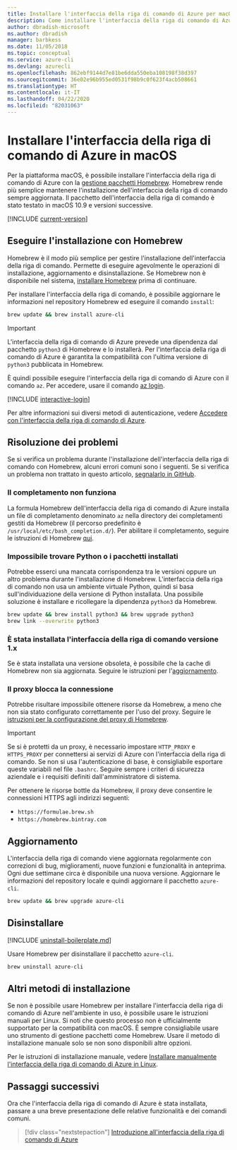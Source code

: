 ```yaml
---
title: Installare l'interfaccia della riga di comando di Azure per macOS
description: Come installare l'interfaccia della riga di comando di Azure in macOS
author: dbradish-microsoft
ms.author: dbradish
manager: barbkess
ms.date: 11/05/2018
ms.topic: conceptual
ms.service: azure-cli
ms.devlang: azurecli
ms.openlocfilehash: 862ebf9144d7e81be6dda550eba108198f38d397
ms.sourcegitcommit: 36e02e96b955ed0531f98b9c0f623f4acb508661
ms.translationtype: HT
ms.contentlocale: it-IT
ms.lasthandoff: 04/22/2020
ms.locfileid: "82031063"
---
```

# <a name="install-azure-cli-on-macos"></a>Installare l'interfaccia della riga di comando di Azure in macOS

Per la piattaforma macOS, è possibile installare l'interfaccia della riga di comando di Azure con la [gestione pacchetti Homebrew](https://brew.sh). Homebrew rende più semplice mantenere l'installazione dell'interfaccia della riga di comando sempre aggiornata. Il pacchetto dell'interfaccia della riga di comando è stato testato in macOS 10.9 e versioni successive.

[!INCLUDE [current-version](includes/current-version.md)]

## <a name="install-with-homebrew"></a>Eseguire l'installazione con Homebrew

Homebrew è il modo più semplice per gestire l'installazione dell'interfaccia della riga di comando. Permette di eseguire agevolmente le operazioni di installazione, aggiornamento e disinstallazione.
Se Homebrew non è disponibile nel sistema, [installare Homebrew](https://docs.brew.sh/Installation.html) prima di continuare.

Per installare l'interfaccia della riga di comando, è possibile aggiornare le informazioni nel repository Homebrew ed eseguire il comando `install`:

```bash
brew update && brew install azure-cli
```

> [!IMPORTANT]
>
> L'interfaccia della riga di comando di Azure prevede una dipendenza dal pacchetto `python3` di Homebrew e lo installerà.
> Per l'interfaccia della riga di comando di Azure è garantita la compatibilità con l'ultima versione di `python3` pubblicata in Homebrew.

È quindi possibile eseguire l'interfaccia della riga di comando di Azure con il comando `az`. Per accedere, usare il comando [az login](/cli/azure/reference-index#az-login).

[!INCLUDE [interactive-login](includes/interactive-login.md)]

Per altre informazioni sui diversi metodi di autenticazione, vedere [Accedere con l'interfaccia della riga di comando di Azure](authenticate-azure-cli.md).

## <a name="troubleshooting"></a>Risoluzione dei problemi

Se si verifica un problema durante l'installazione dell'interfaccia della riga di comando con Homebrew, alcuni errori comuni sono i seguenti. Se si verifica un problema non trattato in questo articolo, [segnalarlo in GitHub](https://github.com/Azure/azure-cli/issues).

### <a name="completion-is-not-working"></a>Il completamento non funziona

La formula Homebrew dell'interfaccia della riga di comando di Azure installa un file di completamento denominato `az` nella directory dei completamenti gestiti da Homebrew (il percorso predefinito è `/usr/local/etc/bash_completion.d/`). Per abilitare il completamento, seguire le istruzioni di Homebrew [qui](https://docs.brew.sh/Shell-Completion).

### <a name="unable-to-find-python-or-installed-packages"></a>Impossibile trovare Python o i pacchetti installati

Potrebbe esserci una mancata corrispondenza tra le versioni oppure un altro problema durante l'installazione di Homebrew. L'interfaccia della riga di comando non usa un ambiente virtuale Python, quindi si basa sull'individuazione della versione di Python installata. Una possibile soluzione è installare e ricollegare la dipendenza `python3` da Homebrew.

```bash
brew update && brew install python3 && brew upgrade python3
brew link --overwrite python3
```

### <a name="cli-version-1x-is-installed"></a>È stata installata l'interfaccia della riga di comando versione 1.x

Se è stata installata una versione obsoleta, è possibile che la cache di Homebrew non sia aggiornata. Seguire le istruzioni per l'[aggiornamento](#update).

### <a name="proxy-blocks-connection"></a>Il proxy blocca la connessione

Potrebbe risultare impossibile ottenere risorse da Homebrew, a meno che non sia stato configurato correttamente per l'uso del proxy. Seguire le [istruzioni per la configurazione del proxy di Homebrew](https://docs.brew.sh/Manpage#using-homebrew-behind-a-proxy).

> [!IMPORTANT]
> Se si è protetti da un proxy, è necessario impostare `HTTP_PROXY` e `HTTPS_PROXY` per connettersi ai servizi di Azure con l'interfaccia della riga di comando.
> Se non si usa l'autenticazione di base, è consigliabile esportare queste variabili nel file `.bashrc`.
> Seguire sempre i criteri di sicurezza aziendale e i requisiti definiti dall'amministratore di sistema.

Per ottenere le risorse bottle da Homebrew, il proxy deve consentire le connessioni HTTPS agli indirizzi seguenti:

* `https://formulae.brew.sh`
* `https://homebrew.bintray.com`

## <a name="update"></a>Aggiornamento

L'interfaccia della riga di comando viene aggiornata regolarmente con correzioni di bug, miglioramenti, nuove funzioni e funzionalità in anteprima. Ogni due settimane circa è disponibile una nuova versione. Aggiornare le informazioni del repository locale e quindi aggiornare il pacchetto `azure-cli`.

```bash
brew update && brew upgrade azure-cli
```

## <a name="uninstall"></a>Disinstallare

[!INCLUDE [uninstall-boilerplate.md](includes/uninstall-boilerplate.md)]

Usare Homebrew per disinstallare il pacchetto `azure-cli`.

```bash
brew uninstall azure-cli
```

## <a name="other-installation-methods"></a>Altri metodi di installazione

Se non è possibile usare Homebrew per installare l'interfaccia della riga di comando di Azure nell'ambiente in uso, è possibile usare le istruzioni manuali per Linux. Si noti che questo processo non è ufficialmente supportato per la compatibilità con macOS. È sempre consigliabile usare uno strumento di gestione pacchetti come Homebrew. Usare il metodo di installazione manuale solo se non sono disponibili altre opzioni.

Per le istruzioni di installazione manuale, vedere [Installare manualmente l'interfaccia della riga di comando di Azure in Linux](install-azure-cli-linux.md).

## <a name="next-steps"></a>Passaggi successivi

Ora che l'interfaccia della riga di comando di Azure è stata installata, passare a una breve presentazione delle relative funzionalità e dei comandi comuni.

> [!div class="nextstepaction"]
> [Introduzione all'interfaccia della riga di comando di Azure](get-started-with-azure-cli.md)
